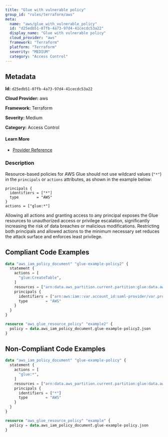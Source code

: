 ```yaml
---
title: "Glue with vulnerable policy"
group_id: "rules/terraform/aws"
meta:
  name: "aws/glue_with_vulnerable_policy"
  id: "d25edb51-07fb-4a73-97d4-41cecdc53a22"
  display_name: "Glue with vulnerable policy"
  cloud_provider: "aws"
  framework: "Terraform"
  platform: "Terraform"
  severity: "MEDIUM"
  category: "Access Control"
---
```

## Metadata

**Id:** `d25edb51-07fb-4a73-97d4-41cecdc53a22`

**Cloud Provider:** aws

**Framework:** Terraform

**Severity:** Medium

**Category:** Access Control

#### Learn More

 - [Provider Reference](https://registry.terraform.io/providers/hashicorp/aws/latest/docs/resources/glue_resource_policy#policy)

### Description

 Resource-based policies for AWS Glue should not use wildcard values (`"*"`) in the `principals` or `actions` attributes, as shown in the example below:

```
principals {
  identifiers = ["*"]
  type        = "AWS"
}
actions = ["glue:*"]
```

Allowing all actions and granting access to any principal exposes the Glue resources to unauthorized access or privilege escalation, significantly increasing the risk of data breaches or malicious modifications. Restricting both principals and allowed actions to the minimum necessary set reduces the attack surface and enforces least privilege.


## Compliant Code Examples
```terraform
data "aws_iam_policy_document" "glue-example-policy2" {
  statement {
    actions = [
      "glue:CreateTable",
    ]
    resources = ["arn:data.aws_partition.current.partition:glue:data.aws_region.current.name:data.aws_caller_identity.current.account_id:*"]
    principals {
      identifiers = ["arn:aws:iam::var.account_id:saml-provider/var.provider_name"]
      type        = "AWS"
    }
  }
}

resource "aws_glue_resource_policy" "example2" {
  policy = data.aws_iam_policy_document.glue-example-policy2.json
}

```
## Non-Compliant Code Examples
```terraform
data "aws_iam_policy_document" "glue-example-policy" {
  statement {
    actions = [
      "glue:*",
    ]
    resources = ["arn:data.aws_partition.current.partition:glue:data.aws_region.current.name:data.aws_caller_identity.current.account_id:*"]
    principals {
      identifiers = ["*"]
      type        = "AWS"
    }
  }
}

resource "aws_glue_resource_policy" "example" {
  policy = data.aws_iam_policy_document.glue-example-policy.json
}

```
